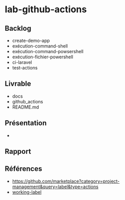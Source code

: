 # lab-github-actions

## Backlog

- create-demo-app
- exécution-command-shell
- exécution-command-powsershell
- exécution-fichier-powershell
- ci-laravel
- test-actions

## Livrable 

- docs
- github_actions
- README.md



## Présentation

- []()

## Rapport 


## Références 

- https://github.com/marketplace?category=project-management&query=label&type=actions
- [working-label](https://github.com/marketplace/actions/working-label)
